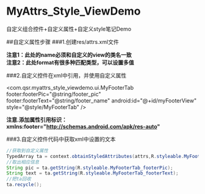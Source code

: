 # MyAttrs_Style_ViewDemo
自定义组合控件+自定义属性+自定义style笔记Demo

##自定义属性步骤
###1.创建res/attrs.xml文件
<resources>
    <!--此处的自定义属性的name必须和自定义的view类名一致-->
    <declare-styleable name="MyFooterTab">
        <attr name="footerPic" format="string"/>
        <attr name="footerText" format="string"/>
    </declare-styleable>
	</resources>
	
**注意1：此处的name必须和自定义的view的类名一致**</br>
**注意2：此处format有很多种匹配类型，可以设置多值**

###2.自定义控件在xml中引用，并使用自定义属性

<com.qsr.myattrs_style_viewdemo.ui.MyFooterTab
	footer:footerPic="@string/footer_pic"
        footer:footerText="@string/footer_name"
        android:id="@+id/myFooterView"
        style="@style/MyFooterTab"
        />
        
**注意.添加属性引用标识：xmlns:footer="http://schemas.android.com/apk/res-auto"**

###3.自定义控件代码中获取xml中设置的文本
```java
//获取到自定义属性
TypedArray ta = context.obtainStyledAttributes(attrs,R.styleable.MyFooterTab);
//取出相应信息
String pic = ta.getString(R.styleable.MyFooterTab_footerPic);
String text = ta.getString(R.styleable.MyFooterTab_footerText);
//把ta回收
ta.recycle();
```
